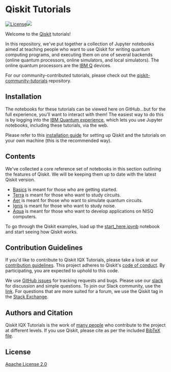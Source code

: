 # Qiskit Tutorials

[![License](https://img.shields.io/github/license/Qiskit/qiskit-tutorials.svg?style=popout-square)](https://opensource.org/licenses/Apache-2.0)[![](https://img.shields.io/github/release/Qiskit/qiskit-tutorials.svg?style=popout-square)](https://github.com/Qiskit/qiskit-tutorials/releases)

Welcome to the [Qiskit](https://www.qiskit.org/) tutorials!

In this repository, we've put together a collection of Jupyter notebooks aimed
at teaching people who want to use Qiskit for writing quantum computing
programs, and executing them on one of several backends (online quantum
processors, online simulators, and local simulators). The online quantum
processors are the [IBM Q](https://quantum-computing.ibm.com) devices.

For our community-contributed tutorials, please check out the
[qiskit-community-tutorials](https://github.com/Qiskit/qiskit-tutorials-community)
repository.

## Installation

The notebooks for these tutorials can be viewed here on GitHub...but for the
full experience, you'll want to interact with them!  The easiest way to do this
is by logging into the [IBM Quantum
experience](https://quantum-computing.ibm.com/), which lets you use Jupyter
notebooks, including these tutorials, via the web.

Please refer to this [installation guide](INSTALL.md) for setting up Qiskit and
the tutorials on your own machine (this is the recommended way).

## Contents

We've collected a core reference set of notebooks in this section outlining the
features of Qiskit. We will be keeping them up to date with the latest Qiskit
version.
- [Basics](qiskit/fundamentals) is meant for those who are getting started.
- [Terra](qiskit/advanced/terra) is meant for those who want to study circuits.
- [Aer](qiskit/advanced/aer) is meant for those who want to simulate quantum circuits.
- [Ignis](qiskit/advanced/ignis) is meant for those who want to study noise.
- [Aqua](qiskit/advanced/aqua) is meant for those who want to develop applications on NISQ computers.

To go through the Qiskit examples, load up the
[start_here.ipynb](qiskit/1_start_here.ipynb) notebook and start seeing how
Qiskit works.

## Contribution Guidelines

If you'd like to contribute to Qiskit IQX Tutorials, please take a look at our
[contribution guidelines](.github/CONTRIBUTING.md). This project adheres to
Qiskit's [code of conduct](.github/CODE_OF_CONDUCT.md). By participating, you
are expected to uphold to this code.

We use [GitHub issues](https://github.com/Qiskit/qiskit-tutorials/issues) for
tracking requests and bugs. Please use our [slack](https://qiskit.slack.com)
for discussion and simple questions. To join our Slack community, use the
[link](https://join.slack.com/t/qiskit/shared_invite/enQtNDc2NjUzMjE4Mzc0LTMwZmE0YTM4ZThiNGJmODkzN2Y2NTNlMDIwYWNjYzA2ZmM1YTRlZGQ3OGM0NjcwMjZkZGE0MTA4MGQ1ZTVmYzk).
For questions that are more suited for a forum, we use the Qiskit tag in the
[Stack
Exchange](https://quantumcomputing.stackexchange.com/questions/tagged/qiskit).

## Authors and Citation

Qiskit IQX Tutorials is the work of [many
people](https://github.com/Qiskit/qiskit-tutorials/graphs/contributors) who
contribute to the project at different levels. If you use Qiskit, please cite
as per the included [BibTeX
file](https://github.com/Qiskit/qiskit/blob/master/Qiskit.bib).

## License

[Apache License 2.0](LICENSE)
